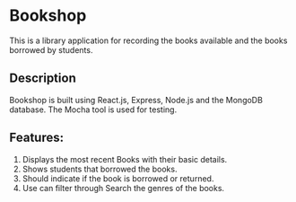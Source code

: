 # Bookshop

This is a library application for recording the books available and the books borrowed by students.

## Description

Bookshop is built using React.js, Express, Node.js and the MongoDB database. The Mocha tool is used for testing.

## Features:
1. Displays the most recent Books with their basic details.
2. Shows students that borrowed the books.
3. Should indicate if the book is borrowed or returned.
4. Use can filter through Search the genres of the books.
